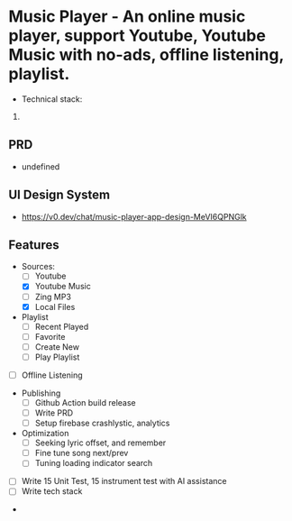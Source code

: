 # Music Player - An online music player, support Youtube, Youtube Music with no-ads, offline listening, playlist.

- Technical stack:
1. 

## PRD
- undefined

## UI Design System
- https://v0.dev/chat/music-player-app-design-MeVI6QPNGlk

## Features
- Sources:
  - [ ] Youtube
  - [X] Youtube Music
  - [ ] Zing MP3
  - [X] Local Files
- Playlist
  - [ ] Recent Played
  - [ ] Favorite
  - [ ] Create New
  - [ ] Play Playlist
- [ ] Offline Listening
- Publishing
  - [ ] Github Action build release
  - [ ] Write PRD
  - [ ] Setup firebase crashlystic, analytics
- Optimization
  - [ ] Seeking lyric offset, and remember
  - [ ] Fine tune song next/prev
  - [ ] Tuning loading indicator search
- [ ] Write 15 Unit Test, 15 instrument test with AI assistance
- [ ] Write tech stack
- 